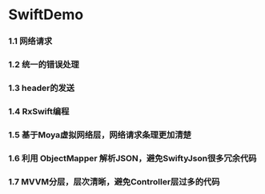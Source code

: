 # SwiftDemo
### 1.1 网络请求
### 1.2 统一的错误处理
### 1.3 header的发送
### 1.4 RxSwift编程
### 1.5 基于Moya虚拟网络层，网络请求条理更加清楚
### 1.6 利用 ObjectMapper 解析JSON，避免SwiftyJson很多冗余代码
### 1.7 MVVM分层，层次清晰，避免Controller层过多的代码
